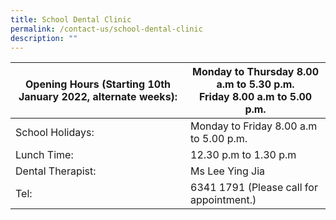```yaml
---
title: School Dental Clinic
permalink: /contact-us/school-dental-clinic
description: ""
---
```

<table><thead><tr><th>Opening Hours (Starting 10th January 2022, alternate weeks):</th><th>Monday to Thursday 8.00 a.m to 5.30 p.m.<br>Friday                           8.00 a.m to 5.00 p.m.</th></tr></thead><tbody><tr><td>School Holidays: </td><td>Monday to Friday      8.00 a.m to 5.00 p.m. </td></tr><tr><td>Lunch Time: </td><td>12.30 p.m to 1.30 p.m </td></tr><tr><td>Dental Therapist: </td><td>Ms Lee Ying Jia </td></tr><tr><td>Tel: </td><td>6341 1791 (Please call for appointment.) </td></tr></tbody></table>